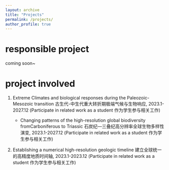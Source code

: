```yaml
---
layout: archive
title: "Projects"
permalink: /projects/
author_profile: true
---
```


responsible project
======
coming soon~

project involved
======

1. Extreme Climates and biological responses during the Paleozoic-Mesozoic transition 古生代-中生代重大转折期极端气候与生物响应, 2023.1-2027.12 (Participate in related work as a student 作为学生参与相关工作)
   - Changing patterns of the high-resolution global biodiversity fromCarboniferous to Triassic 石炭纪—三叠纪高分辨率全球生物多样性演变, 2023.1-2027.12 (Participate in related work as a student 作为学生参与相关工作)
   
1. Establishing a numerical high-resolution geologic timeline 建立全球统一的高精度地质时间轴, 2023.1-2023.12 (Participate in related work as a student 作为学生参与相关工作)
   

   
 
